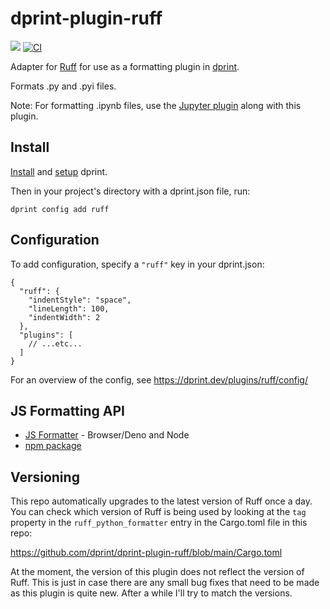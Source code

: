 # dprint-plugin-ruff

[![](https://img.shields.io/crates/v/dprint-plugin-ruff.svg)](https://crates.io/crates/dprint-plugin-ruff) [![CI](https://github.com/dprint/dprint-plugin-ruff/workflows/CI/badge.svg)](https://github.com/dprint/dprint-plugin-ruff/actions?query=workflow%3ACI)

Adapter for [Ruff](https://github.com/astral-sh/ruff) for use as a formatting plugin in [dprint](https://github.com/dprint/dprint).

Formats .py and .pyi files.

Note: For formatting .ipynb files, use the [Jupyter plugin](https://dprint.dev/plugins/jupyter) along with this plugin.

## Install

[Install](https://dprint.dev/install/) and [setup](https://dprint.dev/setup/) dprint.

Then in your project's directory with a dprint.json file, run:

```shellsession
dprint config add ruff
```

## Configuration

To add configuration, specify a `"ruff"` key in your dprint.json:

```jsonc
{
  "ruff": {
    "indentStyle": "space",
    "lineLength": 100,
    "indentWidth": 2
  },
  "plugins": [
    // ...etc...
  ]
}
```

For an overview of the config, see https://dprint.dev/plugins/ruff/config/

## JS Formatting API

- [JS Formatter](https://github.com/dprint/js-formatter) - Browser/Deno and Node
- [npm package](https://www.npmjs.com/package/@dprint/ruff)

## Versioning

This repo automatically upgrades to the latest version of Ruff once a day. You can check which version of Ruff is being used by looking at the `tag` property in the `ruff_python_formatter` entry in the Cargo.toml file in this repo:

https://github.com/dprint/dprint-plugin-ruff/blob/main/Cargo.toml

At the moment, the version of this plugin does not reflect the version of Ruff. This is just in case there are any small bug fixes that need to be made as this plugin is quite new. After a while I'll try to match the versions.
